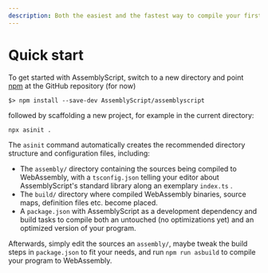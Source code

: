 ```yaml
---
description: Both the easiest and the fastest way to compile your first program.
---
```


# Quick start

To get started with AssemblyScript, switch to a new directory and point [npm](https://www.npmjs.com) at the GitHub repository \(for now\)

```text
$> npm install --save-dev AssemblyScript/assemblyscript
```

followed by scaffolding a new project, for example in the current directory:

```text
npx asinit .
```

The `asinit` command automatically creates the recommended directory structure and configuration files, including:

* The `assembly/` directory containing the sources being compiled to WebAssembly, with a `tsconfig.json` telling your editor about AssemblyScript's standard library along an exemplary `index.ts` .
* The `build/` directory where compiled WebAssembly binaries, source maps, definition files etc. become placed.
* A `package.json` with AssemblyScript as a development dependency and build tasks to compile both an untouched \(no optimizations yet\) and an optimized version of your program.

Afterwards, simply edit the sources an `assembly/`, maybe tweak the build steps in `package.json` to fit your needs, and run `npm run asbuild` to compile your program to WebAssembly.





